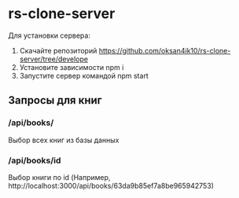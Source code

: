 # rs-clone-server

Для установки сервера:

1. Скачайте репозиторий https://github.com/oksan4ik10/rs-clone-server/tree/develope
2. Установите зависимоcти npm i
3. Запустите сервер командой npm start

## Запросы для книг

### /api/books/

Выбор всех книг из базы данных

### /api/books/id

Выбор книги по id (Например, http://localhost:3000/api/books/63da9b85ef7a8be965942753)
